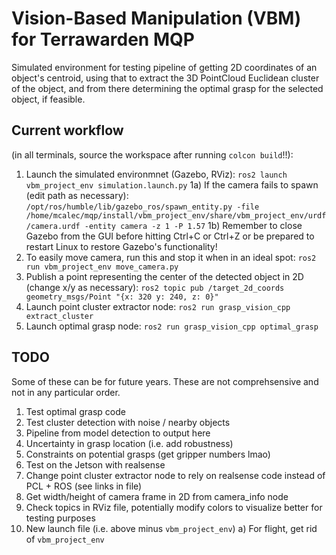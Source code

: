 # Vision-Based Manipulation (VBM) for Terrawarden MQP
Simulated environment for testing pipeline of getting 2D coordinates of an object's centroid, using that to extract the 3D PointCloud Euclidean cluster of the object, and from there determining the optimal grasp for the selected object, if feasible.

## Current workflow 
(in all terminals, source the workspace after running `colcon build`!!):
1) Launch the simulated environmnet (Gazebo, RViz): `ros2 launch vbm_project_env simulation.launch.py`
    1a) If the camera fails to spawn (edit path as necessary): `/opt/ros/humble/lib/gazebo_ros/spawn_entity.py -file /home/mcalec/mqp/install/vbm_project_env/share/vbm_project_env/urdf/camera.urdf -entity camera -z 1 -P 1.57`
    1b) Remember to close Gazebo from the GUI before hitting Ctrl+C or Ctrl+Z or be prepared to restart Linux to restore Gazebo's functionality!
2) To easily move camera, run this and stop it when in an ideal spot: `ros2 run vbm_project_env move_camera.py`
3) Publish a point representing the center of the detected object in 2D (change x/y as necessary): `ros2 topic pub /target_2d_coords geometry_msgs/Point "{x: 320 y: 240, z: 0}"`
4) Launch point cluster extractor node: `ros2 run grasp_vision_cpp extract_cluster`
5) Launch optimal grasp node: `ros2 run grasp_vision_cpp optimal_grasp`

## TODO
Some of these can be for future years. These are not comprehsensive and not in any particular order. 
1) Test optimal grasp code
2) Test cluster detection with noise / nearby objects
3) Pipeline from model detection to output here
4) Uncertainty in grasp location (i.e. add robustness)
5) Constraints on potential grasps (get gripper numbers lmao)
6) Test on the Jetson with realsense
7) Change point cluster extractor node to rely on realsense code instead of PCL + ROS (see links in file)
8) Get width/height of camera frame in 2D from camera_info node
9) Check topics in RViz file, potentially modify colors to visualize better for testing purposes
10) New launch file (i.e. above minus `vbm_project_env`)
    a) For flight, get rid of `vbm_project_env`